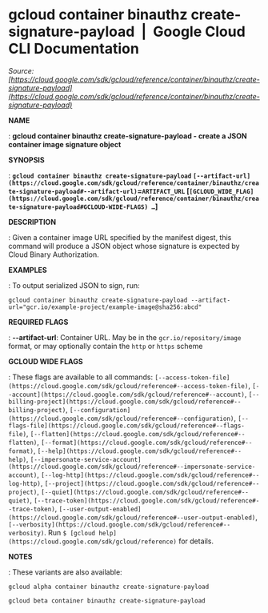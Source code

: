 # gcloud container binauthz create-signature-payload  |  Google Cloud CLI Documentation

*Source: [https://cloud.google.com/sdk/gcloud/reference/container/binauthz/create-signature-payload](https://cloud.google.com/sdk/gcloud/reference/container/binauthz/create-signature-payload)*

**NAME**

: **gcloud container binauthz create-signature-payload - create a JSON container image signature object**

**SYNOPSIS**

: **`gcloud container binauthz create-signature-payload` `[--artifact-url](https://cloud.google.com/sdk/gcloud/reference/container/binauthz/create-signature-payload#--artifact-url)`=`ARTIFACT_URL` [`[GCLOUD_WIDE_FLAG](https://cloud.google.com/sdk/gcloud/reference/container/binauthz/create-signature-payload#GCLOUD-WIDE-FLAGS) …`]**

**DESCRIPTION**

: Given a container image URL specified by the manifest digest, this command will
produce a JSON object whose signature is expected by Cloud Binary Authorization.

**EXAMPLES**

: To output serialized JSON to sign, run:

```
gcloud container binauthz create-signature-payload --artifact-url="gcr.io/example-project/example-image@sha256:abcd"
```

**REQUIRED FLAGS**

: **--artifact-url**:
Container URL. May be in the `gcr.io/repository/image` format, or may
optionally contain the `http` or `https` scheme

**GCLOUD WIDE FLAGS**

: These flags are available to all commands: `[--access-token-file](https://cloud.google.com/sdk/gcloud/reference#--access-token-file)`,
`[--account](https://cloud.google.com/sdk/gcloud/reference#--account)`, `[--billing-project](https://cloud.google.com/sdk/gcloud/reference#--billing-project)`,
`[--configuration](https://cloud.google.com/sdk/gcloud/reference#--configuration)`,
`[--flags-file](https://cloud.google.com/sdk/gcloud/reference#--flags-file)`,
`[--flatten](https://cloud.google.com/sdk/gcloud/reference#--flatten)`, `[--format](https://cloud.google.com/sdk/gcloud/reference#--format)`, `[--help](https://cloud.google.com/sdk/gcloud/reference#--help)`, `[--impersonate-service-account](https://cloud.google.com/sdk/gcloud/reference#--impersonate-service-account)`,
`[--log-http](https://cloud.google.com/sdk/gcloud/reference#--log-http)`,
`[--project](https://cloud.google.com/sdk/gcloud/reference#--project)`, `[--quiet](https://cloud.google.com/sdk/gcloud/reference#--quiet)`, `[--trace-token](https://cloud.google.com/sdk/gcloud/reference#--trace-token)`, `[--user-output-enabled](https://cloud.google.com/sdk/gcloud/reference#--user-output-enabled)`,
`[--verbosity](https://cloud.google.com/sdk/gcloud/reference#--verbosity)`.
Run `$ [gcloud help](https://cloud.google.com/sdk/gcloud/reference)` for details.

**NOTES**

: These variants are also available:

```
gcloud alpha container binauthz create-signature-payload
```

```
gcloud beta container binauthz create-signature-payload
```
